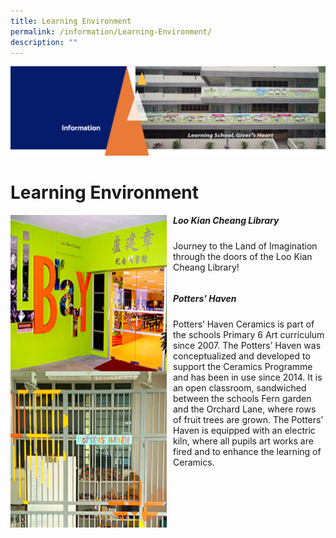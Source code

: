 ```yaml
---
title: Learning Environment
permalink: /information/Learning-Environment/
description: ""
---
```

![](/images/Information.png)

Learning Environment
====================

<img src="/images/Loo%20Kian%20Cheang%20Library.jpg" style="width:250px;height:250px;margin-right:10px;" align = "left">  

##### Loo Kian Cheang Library

Journey to the Land of Imagination through the doors of the Loo Kian Cheang Library!


```

```

<img src="/images/Potters%20Haven.jpg" style="width:250px;height:250px;margin-right:10px;" align = "left"> 

##### Potters' Haven

  

Potters’ Haven Ceramics is part of the schools Primary 6 Art curriculum since 2007. The Potters’ Haven was conceptualized and developed to support the Ceramics Programme and has been in use since 2014. It is an open classroom, sandwiched between the schools Fern garden and the Orchard Lane, where rows of fruit trees are grown. The Potters’ Haven is equipped with an electric kiln, where all pupils art works are fired and to enhance the learning of Ceramics.